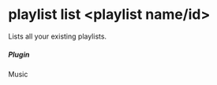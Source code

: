 # playlist list &lt;playlist name/id&gt;

Lists all your existing playlists.
			

##### Plugin
Music